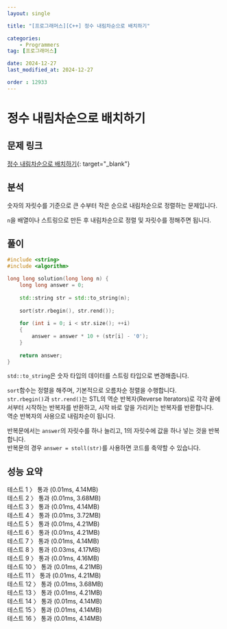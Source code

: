 ```yaml
---
layout: single

title: "[프로그래머스][C++] 정수 내림차순으로 배치하기"

categories:
    - Programmers
tag: [프로그래머스]

date: 2024-12-27
last_modified_at: 2024-12-27

order : 12933
---
```


# 정수 내림차순으로 배치하기

## 문제 링크

[정수 내림차순으로 배치하기](https://school.programmers.co.kr/learn/courses/30/lessons/12933){: target="_blank"}

## 분석

숫자의 자릿수를 기준으로 큰 수부터 작은 순으로 내림차순으로 정렬하는 문제입니다.

`n`을 배열이나 스트링으로 만든 후 내림차순으로 정렬 및 자릿수를 정해주면 됩니다.

## 풀이

```cpp
#include <string>
#include <algorithm>

long long solution(long long n) {
    long long answer = 0;
    
    std::string str = std::to_string(n);
    
    sort(str.rbegin(), str.rend());
    
    for (int i = 0; i < str.size(); ++i)
    {
        answer = answer * 10 + (str[i] - '0');
    }
    
    return answer;
}
```

`std::to_string`은 숫자 타입의 데이터를 스트링 타입으로 변경해줍니다.

`sort`함수는 정렬을 해주며, 기본적으로 오름차순 정렬을 수행합니다.  
`str.rbegin()`과 `str.rend()`는 STL의 역순 반복자(Reverse Iterators)로 각각 끝에서부터 시작하는 반복자를 반환하고, 시작 바로 앞을 가리키는 반복자를 반환합니다.  
역순 반복자의 사용으로 내림차순이 됩니다.

반복문에서는 `answer`의 자릿수를 하나 늘리고, 1의 자릿수에 값을 하나 넣는 것을 반복합니다.  
반복문의 경우 `answer = stoll(str)`를 사용하면 코드를 축약할 수 있습니다.

## 성능 요약

테스트 1 〉	통과 (0.01ms, 4.14MB)  
테스트 2 〉	통과 (0.01ms, 3.68MB)  
테스트 3 〉	통과 (0.01ms, 4.14MB)  
테스트 4 〉	통과 (0.01ms, 3.72MB)  
테스트 5 〉	통과 (0.01ms, 4.21MB)  
테스트 6 〉	통과 (0.01ms, 4.21MB)  
테스트 7 〉	통과 (0.01ms, 4.14MB)  
테스트 8 〉	통과 (0.03ms, 4.17MB)  
테스트 9 〉	통과 (0.01ms, 4.16MB)  
테스트 10 〉 통과 (0.01ms, 4.21MB)  
테스트 11 〉 통과 (0.01ms, 4.21MB)  
테스트 12 〉 통과 (0.01ms, 3.68MB)  
테스트 13 〉 통과 (0.01ms, 4.21MB)  
테스트 14 〉 통과 (0.01ms, 4.14MB)  
테스트 15 〉 통과 (0.01ms, 4.14MB)  
테스트 16 〉 통과 (0.01ms, 4.14MB)